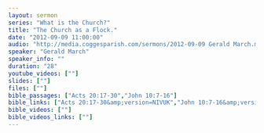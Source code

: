 ```yaml
---
layout: sermon
series: "What is the Church?"
title: "The Church as a Flock."
date: "2012-09-09 11:00:00"
audio: "http://media.coggesparish.com/sermons/2012-09-09 Gerald March.mp3"
speaker: "Gerald March"
speaker_info: ""
duration: "28"
youtube_videos: [""]
slides: [""]
files: [""]
bible_passages: ["Acts 20:17-30","John 10:7-16"]
bible_links: ["Acts 20:17-30&amp;version=NIVUK","John 10:7-16&amp;version=NIVUK"]
bible_videos: [""]
bible_videos_links: [""]
---
```

